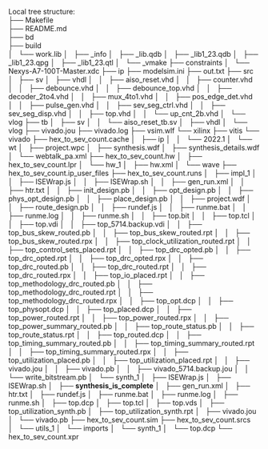 Local tree structure:  
├── Makefile  
├── README.md  
├── bd  
├── build  
│   └── work.lib
│       ├── _info
│       ├── _lib.qdb
│       ├── _lib1_23.qdb
│       ├── _lib1_23.qpg
│       ├── _lib1_23.qtl
│       └── _vmake
├── constraints
│   └── Nexys-A7-100T-Master.xdc
├── ip
├── modelsim.ini
├── out.txt
├── src
│   ├── sv
│   ├── vhdl
│   │   ├── aiso_reset.vhd
│   │   ├── counter.vhd
│   │   ├── debounce.vhd
│   │   ├── debounce_top.vhd
│   │   ├── decoder_2to4.vhd
│   │   ├── mux_4to1.vhd
│   │   ├── pos_edge_det.vhd
│   │   ├── pulse_gen.vhd
│   │   ├── sev_seg_ctrl.vhd
│   │   ├── sev_seg_disp.vhd
│   │   ├── top.vhd
│   │   └── up_cnt_2b.vhd
│   └── vlog
├── tb
│   ├── sv
│   │   └── aiso_reset_tb.sv
│   ├── vhdl
│   └── vlog
├── vivado.jou
├── vivado.log
├── vsim.wlf
└── xilinx
    ├── vitis
    └── vivado
        ├── hex_to_sev_count.cache
        │   ├── ip
        │   │   └── 2022.1
        │   └── wt
        │       ├── project.wpc
        │       ├── synthesis.wdf
        │       ├── synthesis_details.wdf
        │       └── webtalk_pa.xml
        ├── hex_to_sev_count.hw
        │   ├── hex_to_sev_count.lpr
        │   └── hw_1
        │       ├── hw.xml
        │       └── wave
        ├── hex_to_sev_count.ip_user_files
        ├── hex_to_sev_count.runs
        │   ├── impl_1
        │   │   ├── ISEWrap.js
        │   │   ├── ISEWrap.sh
        │   │   ├── gen_run.xml
        │   │   ├── htr.txt
        │   │   ├── init_design.pb
        │   │   ├── opt_design.pb
        │   │   ├── phys_opt_design.pb
        │   │   ├── place_design.pb
        │   │   ├── project.wdf
        │   │   ├── route_design.pb
        │   │   ├── rundef.js
        │   │   ├── runme.bat
        │   │   ├── runme.log
        │   │   ├── runme.sh
        │   │   ├── top.bit
        │   │   ├── top.tcl
        │   │   ├── top.vdi
        │   │   ├── top_5714.backup.vdi
        │   │   ├── top_bus_skew_routed.pb
        │   │   ├── top_bus_skew_routed.rpt
        │   │   ├── top_bus_skew_routed.rpx
        │   │   ├── top_clock_utilization_routed.rpt
        │   │   ├── top_control_sets_placed.rpt
        │   │   ├── top_drc_opted.pb
        │   │   ├── top_drc_opted.rpt
        │   │   ├── top_drc_opted.rpx
        │   │   ├── top_drc_routed.pb
        │   │   ├── top_drc_routed.rpt
        │   │   ├── top_drc_routed.rpx
        │   │   ├── top_io_placed.rpt
        │   │   ├── top_methodology_drc_routed.pb
        │   │   ├── top_methodology_drc_routed.rpt
        │   │   ├── top_methodology_drc_routed.rpx
        │   │   ├── top_opt.dcp
        │   │   ├── top_physopt.dcp
        │   │   ├── top_placed.dcp
        │   │   ├── top_power_routed.rpt
        │   │   ├── top_power_routed.rpx
        │   │   ├── top_power_summary_routed.pb
        │   │   ├── top_route_status.pb
        │   │   ├── top_route_status.rpt
        │   │   ├── top_routed.dcp
        │   │   ├── top_timing_summary_routed.pb
        │   │   ├── top_timing_summary_routed.rpt
        │   │   ├── top_timing_summary_routed.rpx
        │   │   ├── top_utilization_placed.pb
        │   │   ├── top_utilization_placed.rpt
        │   │   ├── vivado.jou
        │   │   ├── vivado.pb
        │   │   ├── vivado_5714.backup.jou
        │   │   └── write_bitstream.pb
        │   └── synth_1
        │       ├── ISEWrap.js
        │       ├── ISEWrap.sh
        │       ├── __synthesis_is_complete__
        │       ├── gen_run.xml
        │       ├── htr.txt
        │       ├── rundef.js
        │       ├── runme.bat
        │       ├── runme.log
        │       ├── runme.sh
        │       ├── top.dcp
        │       ├── top.tcl
        │       ├── top.vds
        │       ├── top_utilization_synth.pb
        │       ├── top_utilization_synth.rpt
        │       ├── vivado.jou
        │       └── vivado.pb
        ├── hex_to_sev_count.sim
        ├── hex_to_sev_count.srcs
        │   └── utils_1
        │       └── imports
        │           └── synth_1
        │               └── top.dcp
        └── hex_to_sev_count.xpr
